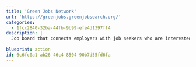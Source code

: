 ```yaml
---
title: 'Green Jobs Network'
url: 'https://greenjobs.greenjobsearch.org/'
categories:
  - 1fcc2840-32ba-44fb-9b99-efe4d1397ff4
description: |
  Job board that connects employers with job seekers who are interested in jobs that focus on environmental or social responsibility. Not just tech jobs like some of these boards, they cover all sorts of jobs.
  
blueprint: action
id: 6c6fc0a1-ab26-46c4-8504-90b7d55fd6fa
---
```

